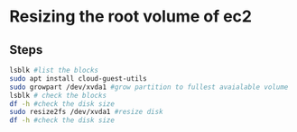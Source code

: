 # Resizing the root volume of ec2

## Steps
```bash
lsblk #list the blocks
sudo apt install cloud-guest-utils
sudo growpart /dev/xvda1 #grow partition to fullest avaialable volume
lsblk # check the blocks
df -h #check the disk size
sudo resize2fs /dev/xvda1 #resize disk
df -h #check the disk size 
```



